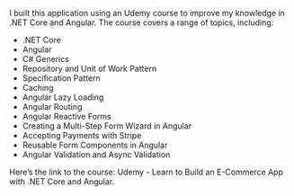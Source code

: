 I built this application using an Udemy course to improve my knowledge in .NET Core and Angular. The course covers a range of topics, including:

- .NET Core
- Angular
- C# Generics
- Repository and Unit of Work Pattern
- Specification Pattern
- Caching
- Angular Lazy Loading
- Angular Routing
- Angular Reactive Forms
- Creating a Multi-Step Form Wizard in Angular
- Accepting Payments with Stripe
- Reusable Form Components in Angular
- Angular Validation and Async Validation

Here’s the link to the course: Udemy - Learn to Build an E-Commerce App with .NET Core and Angular.
